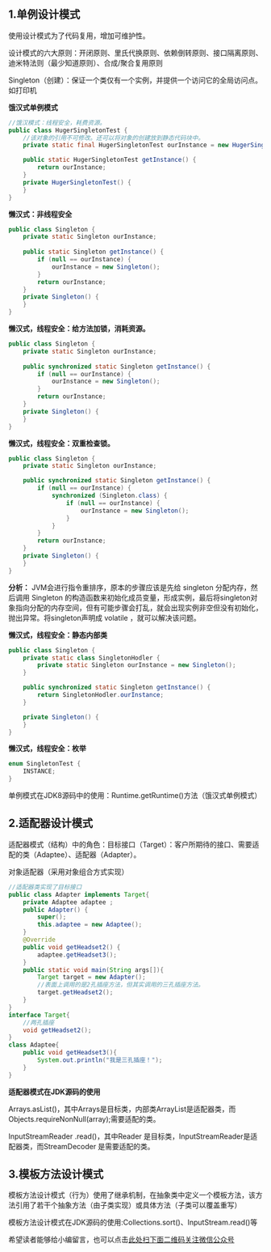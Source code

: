 ## 1.单例设计模式

使用设计模式为了代码复用，增加可维护性。

设计模式的六大原则：开闭原则、里氏代换原则、依赖倒转原则、接口隔离原则、迪米特法则（最少知道原则）、合成/聚合复用原则



Singleton（创建）：保证一个类仅有一个实例，并提供一个访问它的全局访问点。如打印机



**饿汉式单例模式**



```java
//饿汉模式：线程安全，耗费资源。
public class HugerSingletonTest {
    //该对象的引用不可修改。还可以将对象的创建放到静态代码块中。
    private static final HugerSingletonTest ourInstance = new HugerSingletonTest();

    public static HugerSingletonTest getInstance() {
        return ourInstance;
    }
    private HugerSingletonTest() {
    }
}

```

**懒汉式：非线程安全**

```java
public class Singleton {
    private static Singleton ourInstance;
    
    public static Singleton getInstance() {
        if (null == ourInstance) {
            ourInstance = new Singleton();
        }
        return ourInstance;
    }
    private Singleton() {
    }
}
```


**懒汉式，线程安全：给方法加锁，消耗资源。**

```java
public class Singleton {
    private static Singleton ourInstance;
    
    public synchronized static Singleton getInstance() {
        if (null == ourInstance) {
            ourInstance = new Singleton();
        }
        return ourInstance;
    }
    private Singleton() {
    }
}
```


**懒汉式，线程安全：双重检查锁。**

```java
public class Singleton {
    private static Singleton ourInstance;

    public synchronized static Singleton getInstance() {
        if (null == ourInstance) {
            synchronized (Singleton.class) {
                if (null == ourInstance) {
                    ourInstance = new Singleton();
                }
            }
        }
        return ourInstance;
    }
    private Singleton() {
    }
}
```


**分析：**
JVM会进行指令重排序，原本的步骤应该是先给 singleton 分配内存，然后调用 Singleton 的构造函数来初始化成员变量，形成实例，最后将singleton对象指向分配的内存空间，但有可能步骤会打乱，就会出现实例非空但没有初始化，抛出异常。将singleton声明成 volatile ，就可以解决该问题。



**懒汉式，线程安全：静态内部类**



```java
public class Singleton {
    private static class SingletonHodler {
        private static Singleton ourInstance = new Singleton();
    }

    public synchronized static Singleton getInstance() {
        return SingletonHodler.ourInstance;
    }

    private Singleton() {
    }
}
```


**懒汉式，线程安全：枚举**

```java
enum SingletonTest {  
    INSTANCE;  
}
```


单例模式在JDK8源码中的使用：Runtime.getRuntime()方法（饿汉式单例模式）



## 2.适配器设计模式

适配器模式（结构）中的角色：目标接口（Target）：客户所期待的接口、需要适配的类（Adaptee）、适配器（Adapter）。

对象适配器（采用对象组合方式实现）

```java
//适配器类实现了目标接口
public class Adapter implements Target{
    private Adaptee adaptee ;
    public Adapter() {
        super();
        this.adaptee = new Adaptee();
    }
    @Override
    public void getHeadset2() {
        adaptee.getHeadset3();
    }
    public static void main(String args[]){
        Target target = new Adapter();
        //表面上调用的是2孔插座方法，但其实调用的三孔插座方法。
        target.getHeadset2();
    }
}
interface Target{
    //两孔插座
    void getHeadset2();
}
class Adaptee{
    public void getHeadset3(){
        System.out.println("我是三孔插座！");
    }
}
```


**适配器模式在JDK源码的使用**

Arrays.asList()，其中Arrays是目标类，内部类ArrayList是适配器类，而Objects.requireNonNull(array);需要适配的类。

InputStreamReader .read()，其中Reader 是目标类，InputStreamReader是适配器类，而StreamDecoder 是需要适配的类。

## 3.模板方法设计模式

模板方法设计模式（行为）使用了继承机制，在抽象类中定义一个模板方法，该方法引用了若干个抽象方法（由子类实现）或具体方法（子类可以覆盖重写）

模板方法设计模式在JDK源码的使用:Collections.sort()、InputStream.read()等


希望读者能够给小编留言，也可以点击[此处扫下面二维码关注微信公众号](https://www.ycbbs.vip/?p=28 "此处扫下面二维码关注微信公众号")